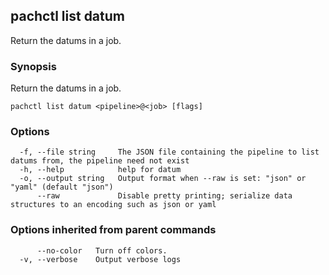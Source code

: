 ## pachctl list datum

Return the datums in a job.

### Synopsis

Return the datums in a job.

```
pachctl list datum <pipeline>@<job> [flags]
```

### Options

```
  -f, --file string     The JSON file containing the pipeline to list datums from, the pipeline need not exist
  -h, --help            help for datum
  -o, --output string   Output format when --raw is set: "json" or "yaml" (default "json")
      --raw             Disable pretty printing; serialize data structures to an encoding such as json or yaml
```

### Options inherited from parent commands

```
      --no-color   Turn off colors.
  -v, --verbose    Output verbose logs
```

